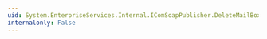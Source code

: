 ```yaml
---
uid: System.EnterpriseServices.Internal.IComSoapPublisher.DeleteMailBox(System.String,System.String,System.String@)
internalonly: False
---
```

